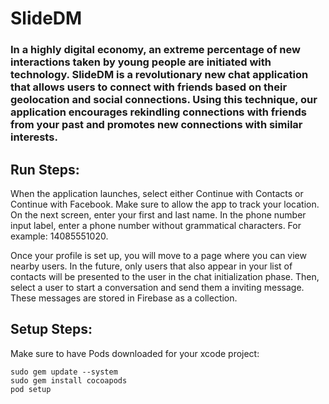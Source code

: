 # SlideDM

### In a highly digital economy, an extreme percentage of new interactions taken by young people are initiated with technology. SlideDM is a revolutionary new chat application that allows users to connect with friends based on their geolocation and social connections. Using this technique, our application encourages rekindling connections with friends from your past and promotes new connections with similar interests.

## Run Steps:
When the application launches, select either Continue with Contacts or Continue with Facebook. Make sure to allow the app to track your location. On the next screen, enter your first and last name. In the phone number input label, enter a phone number without grammatical characters. For example: 14085551020.

Once your profile is set up, you will move to a page where you can view nearby users. In the future, only users that also appear in your list of contacts will be presented to the user in the chat initialization phase. Then, select a user to start a conversation and send them a inviting message. These messages are stored in Firebase as a collection. 


## Setup Steps:
Make sure to have Pods downloaded for your xcode project:
```
sudo gem update --system
sudo gem install cocoapods
pod setup
```

